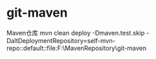 # git-maven
Maven仓库
mvn clean deploy -Dmaven.test.skip  -DaltDeploymentRepository=self-mvn-repo::default::file:F:\MavenRepository\git-maven
